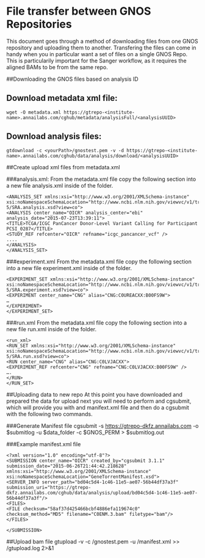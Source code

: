 # File transfer between GNOS Repositories

This document goes through a method of downloading files from one GNOS repository and uploading them to another. 
Transfering the files can come in handy when you in particular want a set of files on a single GNOS Repo. This is 
particularily important for the Sanger workflow, as it requires the aligned BAMs to be from the same repo. 

##Downloading the GNOS files based on analysis ID

## Download metadata xml file:
  
    wget -O metadata.xml https://gtrepo-<institute-name>.annailabs.com/cghub/metadata/analysisFull/<analysisUUID>

## Download analysis files:
    gtdownload -c <yourPath>/gnostest.pem -v -d https://gtrepo-<institute-name>.annailabs.com/cghub/data/analysis/download/<analysisUUID>

##Create upload xml files from metadata.xml

###analysis.xml:
From the metadata.xml file copy the following section into a new file analysis.xml inside of the <analysisUUID> folder.

```
<ANALYSIS_SET xmlns:xsi="http://www.w3.org/2001/XMLSchema-instance" xsi:noNamespaceSchemaLocation="http://www.ncbi.nlm.nih.gov/viewvc/v1/trunk/sra/doc/SRA_1-5/SRA.analysis.xsd?view=co">
<ANALYSIS center_name="OICR" analysis_center="ebi" analysis_date="2015-07-23T13:39:11">
<TITLE>TCGA/ICGC PanCancer Donor-Level Variant Calling for Participant PCSI_0287</TITLE>
<STUDY_REF refcenter="OICR" refname="icgc_pancancer_vcf" />
....
</ANALYSIS>
</ANALYSIS_SET>
```
###experiment.xml
From the metadata.xml file copy the following section into a new file experiment.xml inside of the <analysisUUID> folder.
```
<EXPERIMENT_SET xmlns:xsi="http://www.w3.org/2001/XMLSchema-instance" xsi:noNamespaceSchemaLocation="http://www.ncbi.nlm.nih.gov/viewvc/v1/trunk/sra/doc/SRA_1-5/SRA.experiment.xsd?view=co">
<EXPERIMENT center_name="CNG" alias="CNG:C0UREACXX:B00FS9W">
…
</EXPERIMENT>
</EXPERIMENT_SET>
```
###run.xml
From the metadata.xml file copy the following section into a new file run.xml inside of the <analysisUUID> folder.
```
<run_xml>
<RUN_SET xmlns:xsi="http://www.w3.org/2001/XMLSchema-instance" xsi:noNamespaceSchemaLocation="http://www.ncbi.nlm.nih.gov/viewvc/v1/trunk/sra/doc/SRA_1-5/SRA.run.xsd?view=co">
<RUN center_name="CNG" alias="CNG:C0LVJACXX">
<EXPERIMENT_REF refcenter="CNG" refname="CNG:C0LVJACXX:B00FS9W" />
….
</RUN>
</RUN_SET>
```
##Uploading data to new repo
At this point you have downloaded and prepared the data for upload next you will need to perform and cgsubmit, which will
provide you with and manifext.xml file and then do a cgsubmit with the following two commands. 

###Generate Manifest file
  cgsubmit -s https://gtrepo-dkfz.annailabs.com -o $submitlog -u $data_folder -c $GNOS_PERM > $submitlog.out


###Example manifest.xml file
```
<?xml version="1.0" encoding="utf-8"?>
<SUBMISSION center_name="OICR" created_by="cgsubmit 3.1.1" submission_date="2015-06-26T21:44:42.218628" xmlns:xsi="http://www.w3.org/2001/XMLSchema-instance" xsi:noNamespaceSchemaLocation="GeneTorrentManifest.xsd">
<SERVER_INFO server_path="bd04c5d4-1c46-11e5-ae07-56b44df37a3f" submission_uri="https://gtrepo-dkfz.annailabs.com/cghub/data/analysis/upload/bd04c5d4-1c46-11e5-ae07-56b44df37a3f"/>
<FILES>
<FILE checksum="58af37d425466bcbf4886efa119674c0" checksum_method="MD5" filename="C0ENM.3.bam" filetype="bam"/>
</FILES>

</SUBMISSION>
```

##Upload bam file
  gtupload -v -c <yourpath>/gnostest.pem -u <analysisUUID>/manifest.xml >> <analysisUUID>/gtupload.log 2>&1
